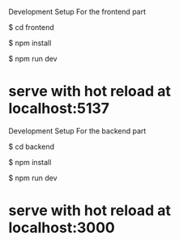 
Development Setup For the frontend part

$ cd frontend

$ npm install

$ npm run dev

# serve with hot reload at localhost:5137

Development Setup For the backend part

$ cd backend

$ npm install

$ npm run dev

# serve with hot reload at localhost:3000


